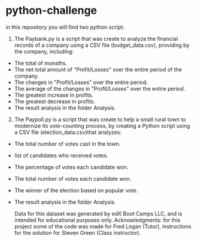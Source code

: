 # python-challenge
in this repository you will find two python script:

1. The Paybank.py is a script that was create to analyze the financial records of a company using a CSV file (budget_data.csv), providing by the company, including:
- The total of monsths.
-  The net total amount of "Profit/Losses" over the entire period of the company.
-  The changes in "Profit/Losses" over the entire period.
-  The average of the changes in "Profit/Losses" over the entire period.
-  The greatest increase in profits.
-  The greatest decrease in profits.
-  The result analysis in the folder Analysis.

  2. The Paypoll.py is a script that was create to help a small rural town to modernize its vote-counting process, by creating a Python script using a CSV file (election_data.csv)that analyzes: 
- The total number of votes cast in the town.
- list of candidates who received votes.
- The percentage of votes each candidate won.
- The total number of votes each candidate won.
- The winner of the election based on popular vote.
- The result analysis in the folder Analysis.


  Data for this dataset was generated by edX Boot Camps LLC, and is intended for educational purposes only.
Acknowledgments: for this project some of the code was made for Fred Logan (Tutor), instructions for the solution for Steven Green (Class instructor).
